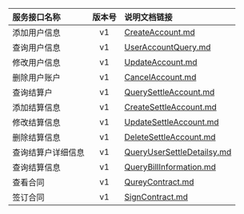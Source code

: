   
| 服务接口名称 | 版本号 | 说明文档链接 |  
| :----------------- | :-----: | :---------------- |  
| 添加用户信息 | v1 | [CreateAccount.md](https://github.com/Zhang-Monica/gitMd/blob/master/EpeisCust/CustSettleServer/CreateAccount.md) |  
| 查询用户信息 | v1 | [UserAccountQuery.md](https://github.com/Zhang-Monica/gitMd/blob/master/EpeisCust/CustSettleServer/UserAccountQuery.md) |  
| 修改用户信息 | v1 | [UpdateAccount.md](https://github.com/Zhang-Monica/gitMd/blob/master/EpeisCust/CustSettleServer/UpdateAccount.md) |  
| 删除用户账户 | v1 | [CancelAccount.md](https://github.com/Zhang-Monica/gitMd/blob/master/EpeisCust/CustSettleServer/CancelAccount.md) |  
| 查询结算户 | v1 | [QuerySettleAccount.md](https://github.com/Zhang-Monica/gitMd/blob/master/EpeisCust/CustSettleServer/QuerySettleAccount.md) |  
| 添加结算信息 | v1 | [CreateSettleAccount.md](https://github.com/Zhang-Monica/gitMd/blob/master/EpeisCust/CustSettleServer/CreateSettleAccount.md) |  
| 修改结算信息 | v1 | [UpdateSettleAccount.md](https://github.com/Zhang-Monica/gitMd/blob/master/EpeisCust/CustSettleServer/UpdateSettleAccount.md) |  
| 删除结算信息 | v1 | [DeleteSettleAccount.md](https://github.com/Zhang-Monica/gitMd/blob/master/EpeisCust/CustSettleServer/DeleteSettleAccount.md) |  
| 查询结算户详细信息 | v1 | [QueryUserSettleDetailsy.md](https://github.com/Zhang-Monica/gitMd/blob/master/EpeisCust/CustSettleServer/QueryUserSettleDetailsy.md) |  
| 查询结算信息 | v1 | [QueryBillInformation.md](https://github.com/Zhang-Monica/gitMd/blob/master/EpeisCust/CustSettleServer/QueryBillInformation.md) |  
| 查看合同 | v1 | [QureyContract.md](https://github.com/Zhang-Monica/gitMd/blob/master/EpeisCust/CustSettleServer/QureyContract.md) |  
| 签订合同 | v1 | [SignContract.md](https://github.com/Zhang-Monica/gitMd/blob/master/EpeisCust/CustSettleServer/SignContract.md) |  
  
